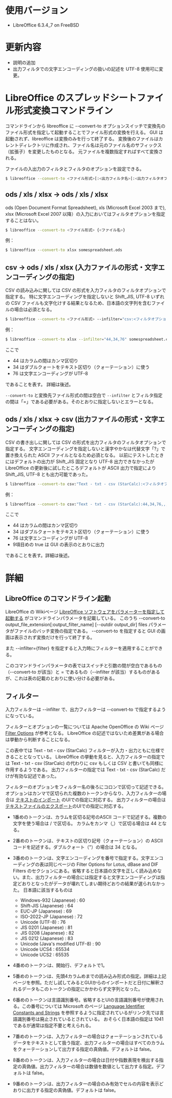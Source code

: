 # 使用バージョン

- LibreOffice 6.3.4_7 on FreeBSD

# 更新内容

- 説明の追加
- 出力フィルタでの文字エンコーディングの扱いの記述を UTF-8 使用可に変更。

# LibreOffice のスプレッドシートファイル形式変換コマンドライン

コマンドラインから libreoffice に --convert-to オプションスイッチで変換先のファイル形式を指定して起動することでファイル形式の変換を行える。
GUI は起動されず、libreoffice は変換のみを行って終了する。
変換後のファイルはカレントディレクトリに作成され、ファイル名は元のファイル名のサフィックス（拡張子）を変更したものとなる。
元ファイルを複数指定すればすべて変換される。

ファイルの入出力のフィルタとフィルタのオプションを設定できる。

```sh
$ libreoffice --convert-to <ファイル形式>[:<出力フィルタ名>[:<出力フィルタオプション>]] [<入力フィルタ名>[:<入力フィルタオプション>]] {<ファイル名>}
```

## ods / xls / xlsx → ods / xls / xlsx

ods (Open Document Format Spreadsheet), xls (Microsoft Excel 2003 まで), xlsx (Microsoft Excel 2007 以降）の入力においてはフィルタオプションを指定することはない。

```sh
$ libreoffice --convert-to <ファイル形式> {<ファイル名>}
```

例：

```sh
$ libreoffice --convert-to xlsx somespreadsheet.ods
```

## csv → ods / xls / xlsx (入力ファイルの形式・文字エンコーディングの指定)

CSV の読み込みに関しては CSV の形式を入力フィルタのフィルタオプションで指定する。
特に文字エンコーディングを指定しないと Shift_JIS,  UTF-8 いずれの CSV ファイルも文字化けする結果となるため、日本語の文字列を含むファイルの場合は必須となる。

```sh
$ libreoffice --convert-to <ファイル形式> --infilter="csv:<フィルタオプション>" <ファイル名>
```

例：

```sh
$ libreoffice --convert-to xlsx --infilter="44,34,76" somespreadsheet.csv
```

ここで

- 44 はカラムの間はカンマ区切り
- 34 はダブルクォートをテキスト区切り（クォーテーション）に使う
- 76 は文字エンコーディングが UTF-8

であることを表す。
詳細は後述。

`--convert-to` と変換先ファイル形式の間は空白で `--infilter` とフィルタ指定の間は「=」である必要がある。そのとおりに指定しないとエラーとなる。

## ods / xls / xlsx → csv (出力ファイルの形式・文字エンコーディングの指定)

CSV の書き出しに関しては CSV の形式を出力フィルタのフィルタオプションで指定する。
文字エンコーディングを指定しないと漢字やかなは代替文字「?」で置き換えられた ASCII ファイルとなるため必須となる。
以前にテストしたときにはデフォルトの出力が Shift_JIS 固定となり UTF-8 出力できなかったが LibreOffice の更新後に試したところデフォルトが ASCII 出力で指定により Shift_JIS, UTF-8 とも出力可能であった。

```sh
$ libreoffice --convert-to csv:"Text - txt - csv (StarCalc):<フィルタオプション>" <ファイル名>
```

例：

```sh
$ libreoffice --convert-to csv:"Text - txt - csv (StarCalc):44,34,76,,,,,,true" somespreadsheet.xlsx
```

ここで

- 44 はカラムの間はカンマ区切り
- 34 はダブルクォートをテキスト区切り（クォーテーション）に使う
- 76 は文字エンコーディングが UTF-8
- 9項目めの true は GUI の表示のとおりに出力

であることを表す。詳細は後述。

# 詳細

## LibreOffice のコマンドライン起動

LibreOffice の Wikiページ [LibreOffice ソフトウェアをパラメーターを指定して起動する](https://help.libreoffice.org/Common/Starting_the_Software_With_Parameters/ja) がコマンドラインパラメータを記載している。
このうち --convert-to output_file_extension\[:output_filter_name\] \[--outdir output_dir\] files
パラメータがファイルのバッチ変換の指定である。
--convert-to を指定すると GUI の画面は表示されず変換だけを行って終了する。

また --infilter={filter} を指定すると入力時にフィルターを適用することができる。

このコマンドラインパラメータの表ではスイッチと引数の間が空白であるもの（--convert-to が該当）と = であるもの（--infilter が該当）するものがあるが、これは表の記載のとおりに使い分ける必要がある。

## フィルター

入力フィルターは --infilter で、出力フィルターは --convert-to で指定するようになっている。

フィルターとオプションの一覧については Apache OpenOffice の Wiki ページ [Filter Options](https://wiki.openoffice.org/wiki/Documentation/DevGuide/Spreadsheets/Filter_Options) が参考となる。
LibreOffice の記述ではないため差異がある場合は挙動から判断することになる。

この表中では Text - txt - csv (StarCalc) フィルターが入力・出力ともに仕様できることとなっている。
LibreOffice の挙動を見ると、入力フィルターの指定では Text - txt - csv (StarCalc) の代わりに csv もしくは CSV と書いても同様に作用するようである。
出力フィルターの指定では Text - txt - csv (StarCalc) だけが有効な記述であった。

フィルターのオプションをフィルター名の後ろにコロンで区切って記述できる。
オプションはカンマで区切られた複数のトークンからなり、入力フィルターの場合は [テキストのインポート](https://help.libreoffice.org/Common/Text_Import/ja) のUIでの指定に対応する。 
出力フィルターの場合は [テキストファイルのエクスポート](https://help.libreoffice.org/Common/Export_text_files/ja)のUIでの指定に対応する。

- 1番めのトークンは、カラムを区切る記号のASCII コードで記述する。複数の文字を使う場合は / で区切る。
カラムをカンマ（,）で区切る場合は 44 となる。
- 2番めのトークンは、テキストの区切り記号（クォーテーション）の ASCII コードを記述する。ダブルクォート（"）の場合は 34 となる。
- 3番めのトークンは、文字エンコーディングを番号で指定する。文字エンコーディングの表は同じページの Filter Options for Lotus, dBase and DIF Filters のセクションにある。省略すると日本語の文字を正しく読み込めない。また、出力フィルターの場合には指定すると文字エンコーディングは指定どおりとなったがデータが壊れてしまい期待どおりの結果が選られなかった。
日本語に該当するものは
  - Windows-932 (Japanese) : 60
  - Shift-JIS (Japanese) : 64
  - EUC-JP (Japanese) : 69
  - ISO-2022-JP (Japanese) : 72
  - Unicode (UTF-8) : 76
  - JIS 0201 (Japanese) : 81
  - JIS 0208 (Japanese) : 82
  - JIS 0212 (Japanese) : 83
  - Unicode (Java's modified UTF-8) : 90
  - Unicode UCS4 : 65534 
  - Unicode UCS2 : 65535

- 4番めのトークンは、開始行、デフォルトで1。
- 5番めのトークンは、先頭4カラムめまでの読み込み形式の指定。詳細は上記ページを参照。ただし試してみるとGUIからのインポートだと日付に解釈されるデータもこのトークンの指定にかかわらず文字列となった。
- 6番めのトークンは言語識別番号。省略するとUIの言語識別番号が使用される。この番号については Microsoft のページ [Language Identifier Constants and Strings](https://docs.microsoft.com/ja-jp/windows/win32/intl/language-identifier-constants-and-strings?redirectedfrom=MSDN) を参照するように指定されているがリンク先では言語識別番号は廃止されているとされている。
おそらく日本語の指定は 1041 であるが通常は指定不要と考えられる。
- 7番めのトークンは、入力フィルターの場合はクォーテーションされているデータをテキストとして扱う指定、出力フィルターの場合はすべてのカラムをクォーテーションして出力する指定の真偽値。デフォルトは false。
- 8番めのトークンは、入力フィルターの場合は日付や指数表現を検出する指定の真偽値。出力フィルターの場合は数値を数値として出力する指定。デフォルトは false。
- 9番めのトークンは、出力フィルターの場合のみ有効でセルの内容を表示どおりに出力する指定の真偽値。デフォルトは false。